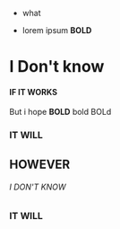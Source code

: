 - what
  
- lorem ipsum **BOLD**

# I Don't know

#### IF IT WORKS

But i hope **BOLD** bold BOLd

### IT WILL

## HOWEVER
###### I DON'T KNOW
### IT WILL